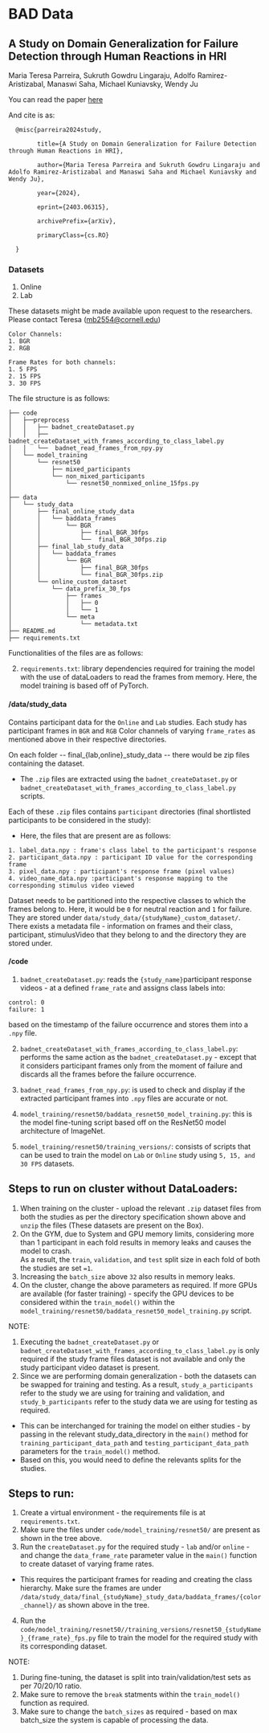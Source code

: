 # BAD Data
## A Study on Domain Generalization for Failure Detection through Human Reactions in HRI
Maria Teresa Parreira, Sukruth Gowdru Lingaraju, Adolfo Ramirez-Aristizabal, Manaswi Saha, Michael Kuniavsky, Wendy Ju


You can read the paper [here](https://arxiv.org/abs/2403.06315)

And cite is as:

      @misc{parreira2024study,

            title={A Study on Domain Generalization for Failure Detection through Human Reactions in HRI}, 
            
            author={Maria Teresa Parreira and Sukruth Gowdru Lingaraju and Adolfo Ramirez-Aristizabal and Manaswi Saha and Michael Kuniavsky and Wendy Ju},
            
            year={2024},
            
            eprint={2403.06315},
            
            archivePrefix={arXiv},
            
            primaryClass={cs.RO}
      
      }



### Datasets 

1. Online
2. Lab

These datasets might be made available upon request to the researchers. Please contact Teresa (mb2554@cornell.edu)

```
Color Channels:
1. BGR
2. RGB

Frame Rates for both channels:
1. 5 FPS
2. 15 FPS
3. 30 FPS
```

The file structure is as follows:

```
├── code
│   ├──preprocess
│   │	├── badnet_createDataset.py
│   │	├── badnet_createDataset_with_frames_according_to_class_label.py
│   │	└──  badnet_read_frames_from_npy.py
│   └── model_training
│       └── resnet50
│           ├── mixed_participants
│           └── non_mixed_participants
│               └── resnet50_nonmixed_online_15fps.py
│              
├── data
│   └── study_data
│       ├── final_online_study_data
│       │   └── baddata_frames
│       │       └── BGR
│       │           ├── final_BGR_30fps
│       │           └──  final_BGR_30fps.zip
│       ├── final_lab_study_data
│       │   └── baddata_frames
│       │       └── BGR
│       │           ├── final_BGR_30fps
│       │           └── final_BGR_30fps.zip
│       └── online_custom_dataset
│           └── data_prefix_30_fps
│               ├── frames
│               │   ├── 0
│               │   └── 1
│               └── meta
│                   └── metadata.txt
├── README.md
├── requirements.txt
```

Functionalities of the files are as follows:

2. `requirements.txt`: library dependencies required for training the model with the use of dataLoaders to read the frames from memory. Here, the model training is based off of PyTorch.

#### /data/study_data

Contains participant data for the `Online` and `Lab` studies.
Each study has participant frames in `BGR` and `RGB` Color channels of varying `frame_rates` as mentioned above in their respective directories.  

On each folder -- final_{lab,online}_study_data -- there would be zip files containing the dataset.

- The `.zip` files are extracted using the `badnet_createDataset.py` or `badnet_createDataset_with_frames_according_to_class_label.py` scripts.

Each of these `.zip` files contains `participant` directories (final shortlisted participants to be considered in the study):
- Here, the files that are present are as follows:
```
1. label_data.npy : frame's class label to the participant's response
2. participant_data.npy : participant ID value for the corresponding frame
3. pixel_data.npy : participant's response frame (pixel values)
4. video_name_data.npy :participant's response mapping to the corresponding stimulus video viewed
```

Dataset needs to be partitioned into the respective classes to which the frames belong to. Here, it would be `0` for neutral reaction and `1` for failure. They are stored under `data/study_data/{studyName}_custom_dataset/`. There exists a metadata file - information on frames and their class, participant, stimulusVideo that they belong to and the directory they are stored under.

#### /code

1. `badnet_createDataset.py`:  reads the `{study_name}`participant response videos - at a defined `frame_rate` and assigns class labels into:
```
control: 0
failure: 1
```
based on the timestamp of the failure occurrence and stores them into a `.npy` file.  


2. `badnet_createDataset_with_frames_according_to_class_label.py`: performs the same action as the `badnet_createDataset.py` - except that it considers participant frames only from the moment of failure and discards all the frames before the failure occurrence.  
  
3. `badnet_read_frames_from_npy.py`: is used to check and display if the extracted participant frames into `.npy` files are accurate or not.

4. `model_training/resnet50/baddata_resnet50_model_training.py`: this is the model fine-tuning script based off on the ResNet50 model architecture of ImageNet.

5. `model_training/resnet50/training_versions/`: consists of scripts that can be used to train the model on `Lab` or `Online` study using `5, 15, and 30 FPS` datasets.


## Steps to run on cluster without DataLoaders:

1. When training on the cluster - upload the relevant `.zip` dataset files from both the studies as per the directory specification shown above and `unzip` the files (These datasets are present on the Box).
2. On the GYM, due to System and GPU memory limits, considering more than 1 participant in each fold results in memory leaks and causes the model to crash.  
As a result, the `train`, `validation`, and `test` split size in each fold of both the studies are set `=1`.
3. Increasing the `batch_size` above `32` also results in memory leaks.
4. On the cluster, change the above parameters as required. If more GPUs are available (for faster training) - specify the GPU devices to be considered within the `train_model()` within the `model_training/resnet50/baddata_resnet50_model_training.py` script.

NOTE:  

1. Executing the `badnet_createDataset.py` or `badnet_createDataset_with_frames_according_to_class_label.py` is only required if the study frame files dataset is not available and only the study participant video dataset is present.
2. Since we are performing domain generalization - both the datasets can be swapped for training and testing.
As a result, `study_a_participants` refer to the study we are using for training and validation, and `study_b_participants` refer to the study data we are using for testing as required.
- This can be interchanged for training the model on either studies - by passing in the relevant study_data_directory in the `main()` method for `training_participant_data_path` and `testing_participant_data_path` parameters for the `train_model()` method.
- Based on this, you would need to define the relevants splits for the studies.


## Steps to run:

1. Create a virtual environment - the requirements file is at `requirements.txt`.
2. Make sure the files under `code/model_training/resnet50/` are present as shown in the tree above.
3. Run the `createDataset.py` for the required study - `lab` and/or `online` - and change the `data_frame_rate` parameter value in the `main()` function to create dataset of varying frame rates.
- This requires the participant frames for reading and creating the class hierarchy. Make sure the frames are under `/data/study_data/final_{studyName}_study_data/baddata_frames/{color_channel}/` as shown above in the tree.
4. Run the `code/model_training/resnet50//training_versions/resnet50_{studyName}_{frame_rate}_fps.py` file to train the model for the required study with its corresponding dataset.

NOTE: 

1. During fine-tuning, the dataset is split into train/validation/test sets as per 70/20/10 ratio.
2. Make sure to remove the `break` statments within the `train_model()` function as required.
3.  Make sure to change the `batch_sizes` as required - based on max batch_size the system is capable of processing the data.
